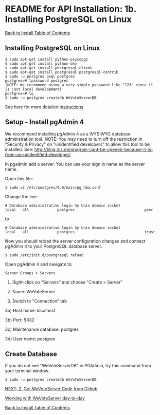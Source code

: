 # README for API Installation: 1b. Installing PostgreSQL on Linux

[Back to Install Table of Contents](README_API_INSTALL.md)

## Installing PostgreSQL on Linux

    $ sudo apt-get install python-psycopg2 
    $ sudo apt-get install python-dev
    $ sudo apt-get install postgresql-client
    $ sudo apt-get install postgresql postgresql-contrib
    $ sudo -u postgres psql postgres
    postgres=# \password postgres
    (NOTE: We recommend using a very simple password like "123" since it is just local development)
    postgres=# \q
    $ sudo -u postgres createdb WeVoteServerDB

See here for more detailed [instructions](https://help.ubuntu.com/community/PostgreSQL)

## Setup - Install pgAdmin 4

We recommend installing pgAdmin 4 as a WYSIWYG database administration tool.
NOTE: You may need to turn off the restriction in "Security & Privacy" on "unidentified developers"
to allow this tool to be installed.
See: http://blog.tcs.de/program-cant-be-opened-because-it-is-from-an-unidentified-developer/

In pgadmin add a server. You can use your sign in name as the server name.

Open this file:

    $ sudo vi /etc/postgres/9.6/main/pg_hba.conf

Change the line:

    # Database administrative login by Unix domain socket
    local   all             postgres                                peer
to

    # Database administrative login by Unix domain socket
    local   all             postgres                                trust
    
Now you should reload the server configuration changes and connect pgAdmin 4 to your PostgreSQL database server.

    $ sudo /etc/init.d/postgresql reload

Open pgAdmin 4 and navigate to:

    Server Groups > Servers

1) Right-click on "Servers" and choose "Create > Server"

2) Name: WeVoteServer

3) Switch to "Connection" tab

3a) Host name: localhost

3b) Port: 5432

3c) Maintenance database: postgres

3d) User name: postgres


## Create Database

If you do not see "WeVoteServerDB" in PGAdmin, try this command from your terminal window:

    $ sudo -u postgres createdb WeVoteServerDB



[NEXT: 2. Get WeVoteServer Code from Github](README_API_INSTALL_CODE_FROM_GITHUB.md)

[Working with WeVoteServer day-to-day](README_WORKING_WITH_WE_VOTE_SERVER.md)

[Back to Install Table of Contents](README_API_INSTALL.md)

